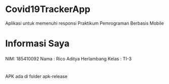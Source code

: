 # Covid19TrackerApp
Aplikasi untuk memenuhi responsi Praktikum Pemrograman Berbasis Mobile

# Informasi Saya
###
NIM: 185410092
Nama : Rico Aditya Herlambang
Kelas : TI-3
#
APK ada di folder apk-release
